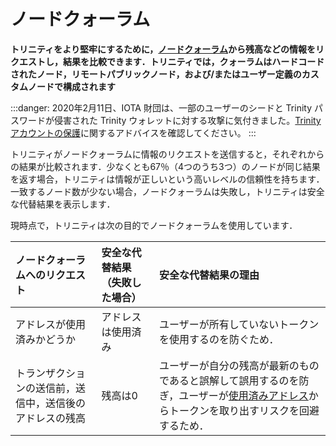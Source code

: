 # ノードクォーラム
<!-- # Node quorum -->

**トリニティをより堅牢にするために，[ノードクォーラム](root://getting-started/0.1/network/nodes.md#node-quorum)から残高などの情報をリクエストし，結果を比較できます．トリニティでは，クォーラムはハードコードされたノード，リモートパブリックノード，および/またはユーザー定義のカスタムノードで構成されます**
<!-- **To make Trinity more robust, it can request information such as balances from a [node quorum](root://getting-started/0.1/network/nodes.md#node-quorum) and compare the results. In Trinity, the quorum consists of hard-coded nodes, remote public nodes and/or any user-defined custom nodes** -->

:::danger:
2020年2月11日、IOTA 財団は、一部のユーザーのシードと Trinity パスワードが侵害された Trinity ウォレットに対する攻撃に気付きました。[Trinity アカウントの保護](../how-to-guides/protect-trinity-account.md)に関するアドバイスを確認してください。
:::
<!-- :::danger: -->
<!-- On 11 February 2020, the IOTA Foundation became aware of an attack on the Trinity wallet, during which some users’ seeds and Trinity passwords were compromised. Please check our advice for [protecting your Trinity account](../how-to-guides/protect-trinity-account.md). -->
<!-- ::: -->

トリニティがノードクォーラムに情報のリクエストを送信すると，それぞれからの結果が比較されます．少なくとも67％（4つのうち3つ）のノードが同じ結果を返す場合，トリニティは情報が正しいという高いレベルの信頼性を持ちます．一致するノード数が少ない場合，ノードクォーラムは失敗し，トリニティは安全な代替結果を表示します．
<!-- When Trinity sends a request for information to a node quorum, it compares the results from each of them. If at least 67% (3 out of 4) nodes return the same result, then Trinity has a high level of confidence that the information is correct. If fewer nodes agree, the quorum fails and Trinity displays a _safe_ fallback result. -->

現時点で，トリニティは次の目的でノードクォーラムを使用しています．
<!-- At the moment, Trinity uses a node quorum for the following: -->

| **ノードクォーラムへのリクエスト** | **安全な代替結果（失敗した場合）** | **安全な代替結果の理由** |
| :--- | :--- | :--- |
| アドレスが使用済みかどうか | アドレスは使用済み | ユーザーが所有していないトークンを使用するのを防ぐため． |
| トランザクションの送信前，送信中，送信後のアドレスの残高 | 残高は0 | ユーザーが自分の残高が最新のものであると誤解して誤用するのを防ぎ，ユーザーが[使用済みアドレス](root://getting-started/0.1/clients/addresses.md#spent-addresses)からトークンを取り出すリスクを回避するため． |

<!-- | **Request to a node quorum**|**Safe fallback result (in case of failure)** |**Reason for safe fallback result**| -->
<!-- |:--|:--|:---| -->
<!-- |Whether an address is spent| The address is spent| To stop users from trying to spend tokens that they don't have| -->
<!-- |The balances of an address before, during, and after sending a transaction| Zero balance| To stop users from being misled into believing that their balance is up to date, thus avoiding the risk of a user withdrawing from a [spent address](root://getting-started/0.1/clients/addresses.md#spent-addresses) -->
